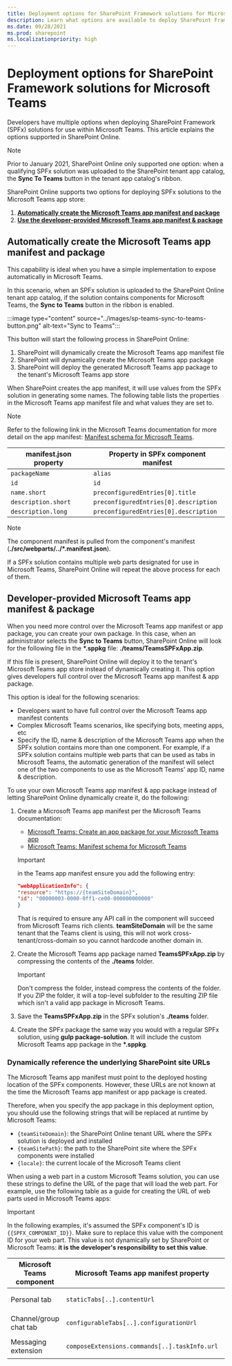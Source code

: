 ```yaml
---
title: Deployment options for SharePoint Framework solutions for Microsoft Teams
description: Learn what options are available to deploy SharePoint Framework solutions for Microsoft Teams
ms.date: 09/28/2021
ms.prod: sharepoint
ms.localizationpriority: high
---
```

# Deployment options for SharePoint Framework solutions for Microsoft Teams

Developers have multiple options when deploying SharePoint Framework (SPFx) solutions for use within Microsoft Teams. This article explains the options supported in SharePoint Online.

> [!NOTE]
> Prior to January 2021, SharePoint Online only supported one option: when a qualifying SPFx solution was uploaded to the SharePoint tenant app catalog, the **Sync To Teams** button in the tenant app catalog's ribbon.

SharePoint Online supports two options for deploying SPFx solutions to the Microsoft Teams app store:

1. **[Automatically create the Microsoft Teams app manifest and package](#automatically-create-the-microsoft-teams-app-manifest-and-package)**
1. **[Use the developer-provided Microsoft Teams app manifest & package](#developer-provided-microsoft-teams-app-manifest--package)**

## Automatically create the Microsoft Teams app manifest and package

This capability is ideal when you have a simple implementation to expose automatically in Microsoft Teams.

In this scenario, when an SPFx solution is uploaded to the SharePoint Online tenant app catalog, if the solution contains components for Microsoft Teams, the **Sync to Teams** button in the ribbon is enabled.

:::image type="content" source="../images/sp-teams-sync-to-teams-button.png" alt-text="Sync to Teams":::

This button will start the following process in SharePoint Online:

1. SharePoint will dynamically create the Microsoft Teams app manifest file
1. SharePoint will dynamically create the Microsoft Teams app package
1. SharePoint will deploy the generated Microsoft Teams app package to the tenant's Microsoft Teams app store

When SharePoint creates the app manifest, it will use values from the SPFx solution in generating some names. The following table lists the properties in the Microsoft Teams app manifest file and what values they are set to.

> [!NOTE]
> Refer to the following link in the Microsoft Teams documentation for more detail on the app manifest: [Manifest schema for Microsoft Teams](/microsoftteams/platform/resources/schema/manifest-schema).

| manifest.json property |  Property in SPFx component manifest  |
| ---------------------- | ------------------------------------- |
| `packageName`          | `alias`                               |
| `id`                   | `id`                                  |
| `name.short`           | `preconfiguredEntries[0].title`       |
| `description.short`    | `preconfiguredEntries[0].description` |
| `description.long`     | `preconfiguredEntries[0].description` |

> [!NOTE]
> The component manifest is pulled from the component's manifest (**./src/webparts/../\*.manifest.json**).

If a SPFx solution contains multiple web parts designated for use in Microsoft Teams, SharePoint Online will repeat the above process for each of them.

## Developer-provided Microsoft Teams app manifest & package

When you need more control over the Microsoft Teams app manifest or app package, you can create your own package. In this case, when an administrator selects the **Sync to Teams** button, SharePoint Online will look for the following file in the **\*.sppkg** file: **./teams/TeamsSPFxApp.zip**.

If this file is present, SharePoint Online will deploy it to the tenant's Microsoft Teams app store instead of dynamically creating it. This option gives developers full control over the Microsoft Teams app manifest & app package.

This option is ideal for the following scenarios:

- Developers want to have full control over the Microsoft Teams app manifest contents
- Complex Microsoft Teams scenarios, like specifying bots, meeting apps, etc
- Specify the ID, name & description of the Microsoft Teams app when the SPFx solution contains more than one component. For example, if a SPFx solution contains multiple web parts that can be used as tabs in Microsoft Teams, the automatic generation of the manifest will select one of the two components to use as the Microsoft Teams' app ID, name & description.

To use your own Microsoft Teams app manifest & app package instead of letting SharePoint Online dynamically create it, do the following:

1. Create a Microsoft Teams app manifest per the Microsoft Teams documentation:
    - [Microsoft Teams: Create an app package for your Microsoft Teams app](/microsoftteams/platform/concepts/build-and-test/apps-package)
    - [Microsoft Teams: Manifest schema for Microsoft Teams](/microsoftteams/platform/resources/schema/manifest-schema)

    > [!IMPORTANT]
    > in the Teams app manifest ensure you add the following entry:
    > ```json
    > "webApplicationInfo": {
    > "resource": "https://{teamSiteDomain}",
    > "id": "00000003-0000-0ff1-ce00-000000000000"
    > }
    > ```
    > That is required to ensure any API call in the component will succeed from Microsoft Teams rich clients.
    > **teamSiteDomain** will be the same tenant that the Teams client is using, this will not work cross-tenant/cross-domain so you cannot hardcode another domain in.

1. Create the Microsoft Teams app package named **TeamsSPFxApp.zip** by compressing the contents of the **./teams** folder.

    > [!IMPORTANT]
    > Don't compress the folder, instead compress the contents of the folder. If you ZIP the folder, it will a top-level subfolder to the resulting ZIP file which isn't a valid app package in Microsoft Teams.

1. Save the **TeamsSPFxApp.zip** in the SPFx solution's **./teams** folder.
1. Create the SPFx package the same way you would with a regular SPFx solution, using **gulp package-solution**. It will include the custom Microsoft Teams app package in the **\*.sppkg**.

### Dynamically reference the underlying SharePoint site URLs

The Microsoft Teams app manifest must point to the deployed hosting location of the SPFx components. However, these URLs are not known at the time the Microsoft Teams app manifest or app package is created.

Therefore, when you specify the app package in this deployment option, you should use the following strings that will be replaced at runtime by Microsoft Teams:

- `{teamSiteDomain}`: the SharePoint Online tenant URL where the SPFx solution is deployed and installed
- `{teamSitePath}`: the path to the SharePoint site where the SPFx components were installed
- `{locale}`: the current locale of the Microsoft Teams client

When using a web part in a custom Microsoft Teams solution, you can use these strings to define the URL of the page that will load the web part. For example, use the following table as a guide for creating the URL of web parts used in Microsoft Teams apps:

> [!IMPORTANT]
> In the following examples, it's assumed the SPFx component's ID is `{{SPFX_COMPONENT_ID}}`. Make sure to replace this value with the component ID for your web part. This value is not dynamically set by SharePoint or Microsoft Teams: **it is the developer's responsibility to set this value**.

| Microsoft Teams component |     Microsoft Teams app manifest property     |                                                                                             Microsoft Teams app manifest property                                                                                             |
| ------------------------- | --------------------------------------------- | ----------------------------------------------------------------------------------------------------------------------------------------------------------------------------------------------------------------------------- |
| Personal tab              | `staticTabs[..].contentUrl`                   | `https://{teamSiteDomain}/_layouts/15/TeamsLogon.aspx?SPFX=true&dest=/_layouts/15/teamshostedapp.aspx%3Fteams%26personal%26componentId={{SPFX_COMPONENT_ID}}%26forceLocale={locale}`                                          |
| Channel/group chat tab    | `configurableTabs[..].configurationUrl`       | `https://{teamSiteDomain}{teamSitePath}/_layouts/15/TeamsLogon.aspx?SPFX=true&dest={teamSitePath}/_layouts/15/teamshostedapp.aspx%3FopenPropertyPane=true%26teams%26componentId={{SPFX_COMPONENT_ID}}%26forceLocale={locale}` |
| Messaging extension       | `composeExtensions.commands[..].taskInfo.url` | `https://{teamSiteDomain}/_layouts/15/TeamsLogon.aspx?SPFX=true&dest=/_layouts/15/teamstaskhostedapp.aspx%3Fteams%26personal%26componentId={{SPFX_COMPONENT_ID}}%26forceLocale={locale}`                                      |
